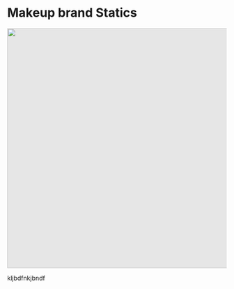 # Makeup brand Statics

<img style="display: block;-webkit-user-select: none;margin: auto;cursor: zoom-in;background-color: hsl(0, 0%, 90%);transition: background-color 300ms;" src="https://blog.nkgabc.com/wp-content/uploads/2023/06/Makeup-Kit-Registration-in-India-NKG-Step-by-Step-Guide-1.jpg" width="981" height="551">


kljbdfnkjbndf
